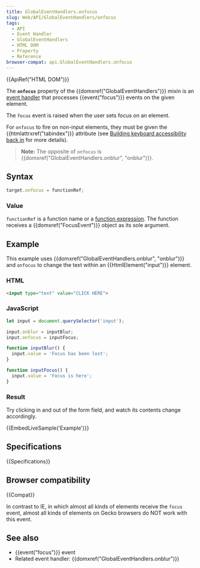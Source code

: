 ```yaml
---
title: GlobalEventHandlers.onfocus
slug: Web/API/GlobalEventHandlers/onfocus
tags:
  - API
  - Event Handler
  - GlobalEventHandlers
  - HTML DOM
  - Property
  - Reference
browser-compat: api.GlobalEventHandlers.onfocus
---
```

{{ApiRef("HTML DOM")}}

The **`onfocus`** property of the
{{domxref("GlobalEventHandlers")}} mixin is an [event handler](/en-US/docs/Web/Events/Event_handlers) that
processes {{event("focus")}} events on the given element.

The `focus` event is raised when the user sets focus on an element.

For `onfocus` to fire on non-input elements, they must be given the
{{htmlattrxref("tabindex")}} attribute (see [Building
keyboard accessibility back in](/en-US/docs/Learn/Accessibility/HTML#building_keyboard_accessibility_back_in) for more details).

> **Note:** The opposite of `onfocus` is
> {{domxref("GlobalEventHandlers.onblur", "onblur")}}.

## Syntax

```js
target.onfocus = functionRef;
```

### Value

`functionRef` is a function name or a [function expression](/en-US/docs/Web/JavaScript/Reference/Operators/function). The function receives a {{domxref("FocusEvent")}} object as its sole
argument.

## Example

This example uses {{domxref("GlobalEventHandlers.onblur", "onblur")}} and
`onfocus` to change the text within an {{HtmlElement("input")}} element.

### HTML

```html
<input type="text" value="CLICK HERE">
```

### JavaScript

```js
let input = document.querySelector('input');

input.onblur = inputBlur;
input.onfocus = inputFocus;

function inputBlur() {
  input.value = 'Focus has been lost';
}

function inputFocus() {
  input.value = 'Focus is here';
}
```

### Result

Try clicking in and out of the form field, and watch its contents change accordingly.

{{EmbedLiveSample('Example')}}

## Specifications

{{Specifications}}

## Browser compatibility

{{Compat}}

In contrast to IE, in which almost all kinds of elements receive the `focus`
event, almost all kinds of elements on Gecko browsers do NOT work with this event.

## See also

- {{event("focus")}} event
- Related event handler: {{domxref("GlobalEventHandlers.onblur")}}
